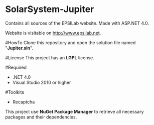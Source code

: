 SolarSystem-Jupiter
==============

Contains all sources of the EPSILab website. Made with ASP.NET 4.0.

Website is visitable on http://www.epsilab.net.

#HowTo
Clone this repository and open the solution file named "**Jupiter.sln**".

#License
This project has an **LGPL** license.

#Required
- .NET 4.0
- Visual Studio 2010 or higher

#Toolkits
- Recaptcha

This project use **NuGet Package Manager** to retrieve all necessary packages and their dependencies.